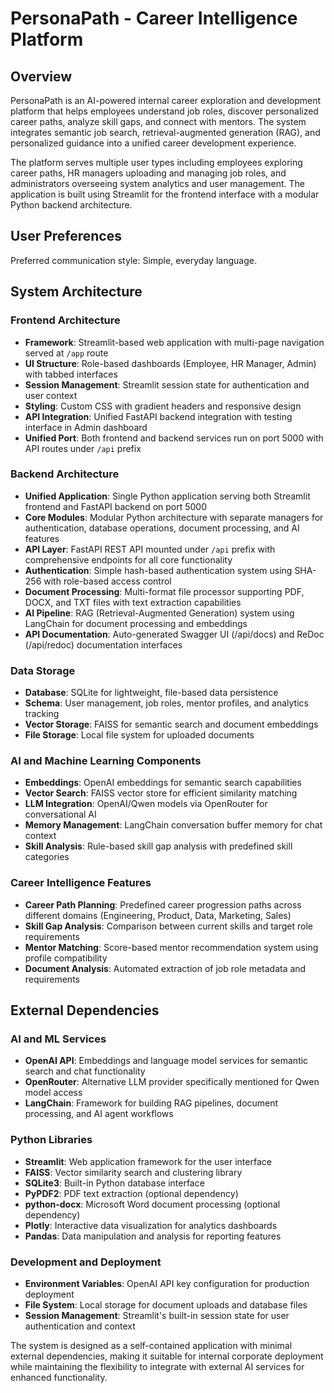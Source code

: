 # PersonaPath - Career Intelligence Platform

## Overview

PersonaPath is an AI-powered internal career exploration and development platform that helps employees understand job roles, discover personalized career paths, analyze skill gaps, and connect with mentors. The system integrates semantic job search, retrieval-augmented generation (RAG), and personalized guidance into a unified career development experience.

The platform serves multiple user types including employees exploring career paths, HR managers uploading and managing job roles, and administrators overseeing system analytics and user management. The application is built using Streamlit for the frontend interface with a modular Python backend architecture.

## User Preferences

Preferred communication style: Simple, everyday language.

## System Architecture

### Frontend Architecture
- **Framework**: Streamlit-based web application with multi-page navigation served at `/app` route
- **UI Structure**: Role-based dashboards (Employee, HR Manager, Admin) with tabbed interfaces
- **Session Management**: Streamlit session state for authentication and user context
- **Styling**: Custom CSS with gradient headers and responsive design
- **API Integration**: Unified FastAPI backend integration with testing interface in Admin dashboard
- **Unified Port**: Both frontend and backend services run on port 5000 with API routes under `/api` prefix

### Backend Architecture
- **Unified Application**: Single Python application serving both Streamlit frontend and FastAPI backend on port 5000
- **Core Modules**: Modular Python architecture with separate managers for authentication, database operations, document processing, and AI features
- **API Layer**: FastAPI REST API mounted under `/api` prefix with comprehensive endpoints for all core functionality
- **Authentication**: Simple hash-based authentication system using SHA-256 with role-based access control
- **Document Processing**: Multi-format file processor supporting PDF, DOCX, and TXT files with text extraction capabilities
- **AI Pipeline**: RAG (Retrieval-Augmented Generation) system using LangChain for document processing and embeddings
- **API Documentation**: Auto-generated Swagger UI (/api/docs) and ReDoc (/api/redoc) documentation interfaces

### Data Storage
- **Database**: SQLite for lightweight, file-based data persistence
- **Schema**: User management, job roles, mentor profiles, and analytics tracking
- **Vector Storage**: FAISS for semantic search and document embeddings
- **File Storage**: Local file system for uploaded documents

### AI and Machine Learning Components
- **Embeddings**: OpenAI embeddings for semantic search capabilities
- **Vector Search**: FAISS vector store for efficient similarity matching
- **LLM Integration**: OpenAI/Qwen models via OpenRouter for conversational AI
- **Memory Management**: LangChain conversation buffer memory for chat context
- **Skill Analysis**: Rule-based skill gap analysis with predefined skill categories

### Career Intelligence Features
- **Career Path Planning**: Predefined career progression paths across different domains (Engineering, Product, Data, Marketing, Sales)
- **Skill Gap Analysis**: Comparison between current skills and target role requirements
- **Mentor Matching**: Score-based mentor recommendation system using profile compatibility
- **Document Analysis**: Automated extraction of job role metadata and requirements

## External Dependencies

### AI and ML Services
- **OpenAI API**: Embeddings and language model services for semantic search and chat functionality
- **OpenRouter**: Alternative LLM provider specifically mentioned for Qwen model access
- **LangChain**: Framework for building RAG pipelines, document processing, and AI agent workflows

### Python Libraries
- **Streamlit**: Web application framework for the user interface
- **FAISS**: Vector similarity search and clustering library
- **SQLite3**: Built-in Python database interface
- **PyPDF2**: PDF text extraction (optional dependency)
- **python-docx**: Microsoft Word document processing (optional dependency)
- **Plotly**: Interactive data visualization for analytics dashboards
- **Pandas**: Data manipulation and analysis for reporting features

### Development and Deployment
- **Environment Variables**: OpenAI API key configuration for production deployment
- **File System**: Local storage for document uploads and database files
- **Session Management**: Streamlit's built-in session state for user authentication and context

The system is designed as a self-contained application with minimal external dependencies, making it suitable for internal corporate deployment while maintaining the flexibility to integrate with external AI services for enhanced functionality.